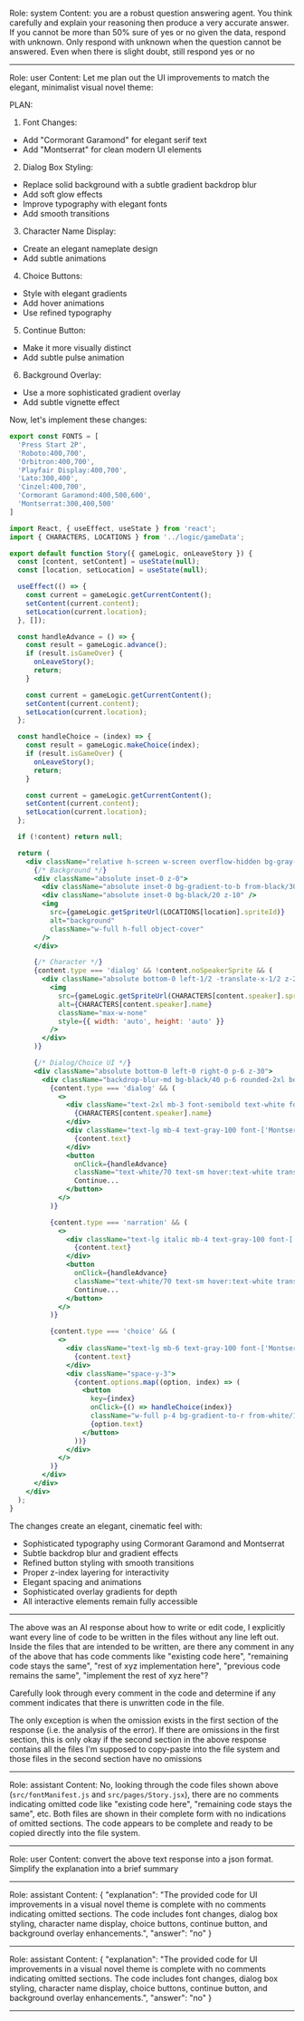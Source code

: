 Role: system
Content: you are a robust question answering agent. You think carefully and explain your reasoning then produce a very accurate answer. If you cannot be more than 50% sure of yes or no given the data, respond with unknown. Only respond with unknown when the question cannot be answered. Even when there is slight doubt, still respond yes or no
__________________
Role: user
Content: 
Let me plan out the UI improvements to match the elegant, minimalist visual novel theme:

PLAN:
1. Font Changes:
- Add "Cormorant Garamond" for elegant serif text
- Add "Montserrat" for clean modern UI elements

2. Dialog Box Styling:
- Replace solid background with a subtle gradient backdrop blur
- Add soft glow effects
- Improve typography with elegant fonts
- Add smooth transitions

3. Character Name Display:
- Create an elegant nameplate design
- Add subtle animations

4. Choice Buttons:
- Style with elegant gradients
- Add hover animations
- Use refined typography

5. Continue Button:
- Make it more visually distinct
- Add subtle pulse animation

6. Background Overlay:
- Use a more sophisticated gradient overlay
- Add subtle vignette effect

Now, let's implement these changes:

```js src/fontManifest.js
export const FONTS = [
  'Press Start 2P',
  'Roboto:400,700', 
  'Orbitron:400,700',
  'Playfair Display:400,700',
  'Lato:300,400',
  'Cinzel:400,700',
  'Cormorant Garamond:400,500,600',
  'Montserrat:300,400,500'
]
```

```jsx src/pages/Story.jsx
import React, { useEffect, useState } from 'react';
import { CHARACTERS, LOCATIONS } from '../logic/gameData';

export default function Story({ gameLogic, onLeaveStory }) {
  const [content, setContent] = useState(null);
  const [location, setLocation] = useState(null);

  useEffect(() => {
    const current = gameLogic.getCurrentContent();
    setContent(current.content);
    setLocation(current.location);
  }, []);

  const handleAdvance = () => {
    const result = gameLogic.advance();
    if (result.isGameOver) {
      onLeaveStory();
      return;
    }

    const current = gameLogic.getCurrentContent();
    setContent(current.content);
    setLocation(current.location);
  };

  const handleChoice = (index) => {
    const result = gameLogic.makeChoice(index);
    if (result.isGameOver) {
      onLeaveStory();
      return;
    }

    const current = gameLogic.getCurrentContent();
    setContent(current.content);
    setLocation(current.location);
  };

  if (!content) return null;

  return (
    <div className="relative h-screen w-screen overflow-hidden bg-gray-900">
      {/* Background */}
      <div className="absolute inset-0 z-0">
        <div className="absolute inset-0 bg-gradient-to-b from-black/30 via-black/20 to-black/70 z-10" />
        <div className="absolute inset-0 bg-black/20 z-10" />
        <img
          src={gameLogic.getSpriteUrl(LOCATIONS[location].spriteId)}
          alt="background"
          className="w-full h-full object-cover"
        />
      </div>

      {/* Character */}
      {content.type === 'dialog' && !content.noSpeakerSprite && (
        <div className="absolute bottom-0 left-1/2 -translate-x-1/2 z-20 min-w-0 min-h-0 transition-opacity duration-300">
          <img
            src={gameLogic.getSpriteUrl(CHARACTERS[content.speaker].spriteId, content.variation)}
            alt={CHARACTERS[content.speaker].name}
            className="max-w-none"
            style={{ width: 'auto', height: 'auto' }}
          />
        </div>
      )}

      {/* Dialog/Choice UI */}
      <div className="absolute bottom-0 left-0 right-0 p-6 z-30">
        <div className="backdrop-blur-md bg-black/40 p-6 rounded-2xl border border-white/10 shadow-lg transition-all duration-300">
          {content.type === 'dialog' && (
            <>
              <div className="text-2xl mb-3 font-semibold text-white font-['Cormorant_Garamond'] tracking-wide">
                {CHARACTERS[content.speaker].name}
              </div>
              <div className="text-lg mb-4 text-gray-100 font-['Montserrat'] font-light leading-relaxed">
                {content.text}
              </div>
              <button
                onClick={handleAdvance}
                className="text-white/70 text-sm hover:text-white transition-all duration-300 font-['Montserrat'] tracking-wider hover:tracking-widest">
                Continue...
              </button>
            </>
          )}

          {content.type === 'narration' && (
            <>
              <div className="text-lg italic mb-4 text-gray-100 font-['Cormorant_Garamond'] leading-relaxed">
                {content.text}
              </div>
              <button
                onClick={handleAdvance}
                className="text-white/70 text-sm hover:text-white transition-all duration-300 font-['Montserrat'] tracking-wider hover:tracking-widest">
                Continue...
              </button>
            </>
          )}

          {content.type === 'choice' && (
            <>
              <div className="text-lg mb-6 text-gray-100 font-['Montserrat'] font-light leading-relaxed">
                {content.text}
              </div>
              <div className="space-y-3">
                {content.options.map((option, index) => (
                  <button
                    key={index}
                    onClick={() => handleChoice(index)}
                    className="w-full p-4 bg-gradient-to-r from-white/10 to-white/5 hover:from-white/20 hover:to-white/10 rounded-lg text-left transition-all duration-300 border border-white/10 text-white font-['Montserrat'] tracking-wide hover:tracking-wider shadow-lg hover:shadow-xl">
                    {option.text}
                  </button>
                ))}
              </div>
            </>
          )}
        </div>
      </div>
    </div>
  );
}
```

The changes create an elegant, cinematic feel with:
- Sophisticated typography using Cormorant Garamond and Montserrat
- Subtle backdrop blur and gradient effects
- Refined button styling with smooth transitions
- Proper z-index layering for interactivity
- Elegant spacing and animations
- Sophisticated overlay gradients for depth
- All interactive elements remain fully accessible
    
____
The above was an AI response about how to write or edit code, I explicitly want every line of code to be written in the files without any line left out. Inside the files that are intended to be written, are there any comment in any of the above that has code comments like "existing code here", "remaining code stays the same", "rest of xyz implementation here", "previous code remains the same", "implement the rest of xyz here"?

Carefully look through every comment in the code and determine if any comment indicates that there is unwritten code in the file.

The only exception is when the omission exists in the first section of the response (i.e. the analysis of the error). If there are omissions in the first section, this is only okay if the second section in the above response contains all the files I'm supposed to copy-paste into the file system and those files in the second section have no omissions

__________________
Role: assistant
Content: No, looking through the code files shown above (`src/fontManifest.js` and `src/pages/Story.jsx`), there are no comments indicating omitted code like "existing code here", "remaining code stays the same", etc. Both files are shown in their complete form with no indications of omitted sections. The code appears to be complete and ready to be copied directly into the file system.
__________________
Role: user
Content: convert the above text response into a json format. Simplify the explanation into a brief summary
__________________
Role: assistant
Content: {
  "explanation": "The provided code for UI improvements in a visual novel theme is complete with no comments indicating omitted sections. The code includes font changes, dialog box styling, character name display, choice buttons, continue button, and background overlay enhancements.",
  "answer": "no"
}
__________________
Role: assistant
Content: {
  "explanation": "The provided code for UI improvements in a visual novel theme is complete with no comments indicating omitted sections. The code includes font changes, dialog box styling, character name display, choice buttons, continue button, and background overlay enhancements.",
  "answer": "no"
}
__________________
